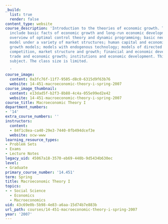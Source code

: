 ```yaml
---
_build:
  list: true
  render: false
content_type: website
course_description: 'Introduction to the theories of economic growth. Topics will
  include basic facts of economic growth and long-run economic development; brief
  overview of optimal control theory and dynamic programming; basic neoclassical growth
  model under a variety of market structures; human capital and economic growth; endogenous
  growth models; models with endogenous technology; models of directed technical change;
  competition, market structure and growth; financial and economic development; international
  trade and economic growth; institutions and economic development. This is a half-term
  subject. The class size is limited.

  '
course_image:
  content: 0a3fc76f-11f7-9505-d8c0-6315d9f63b76
  website: 14-451-macroeconomic-theory-i-spring-2007
course_image_thumbnail:
  content: e13dad5f-b2f3-8b88-4c4a-055e99ed2e42
  website: 14-451-macroeconomic-theory-i-spring-2007
course_title: Macroeconomic Theory I
department_numbers:
- '14'
extra_course_numbers: ''
instructors:
  content:
  - 84f1c8ea-ca40-29e3-7440-0fb494dcef3e
  website: ocw-www
learning_resource_types:
- Problem Sets
- Exams
- Lecture Notes
legacy_uid: 45067a18-3570-eb69-440b-9d5434b630ec
level:
- Graduate
primary_course_number: '14.451'
term: Spring
title: Macroeconomic Theory I
topics:
- - Social Science
  - Economics
  - Macroeconomics
uid: 43c69e0b-5b98-4e83-a6aa-15d74b7e883b
url_path: courses/14-451-macroeconomic-theory-i-spring-2007
year: '2007'
---
```

